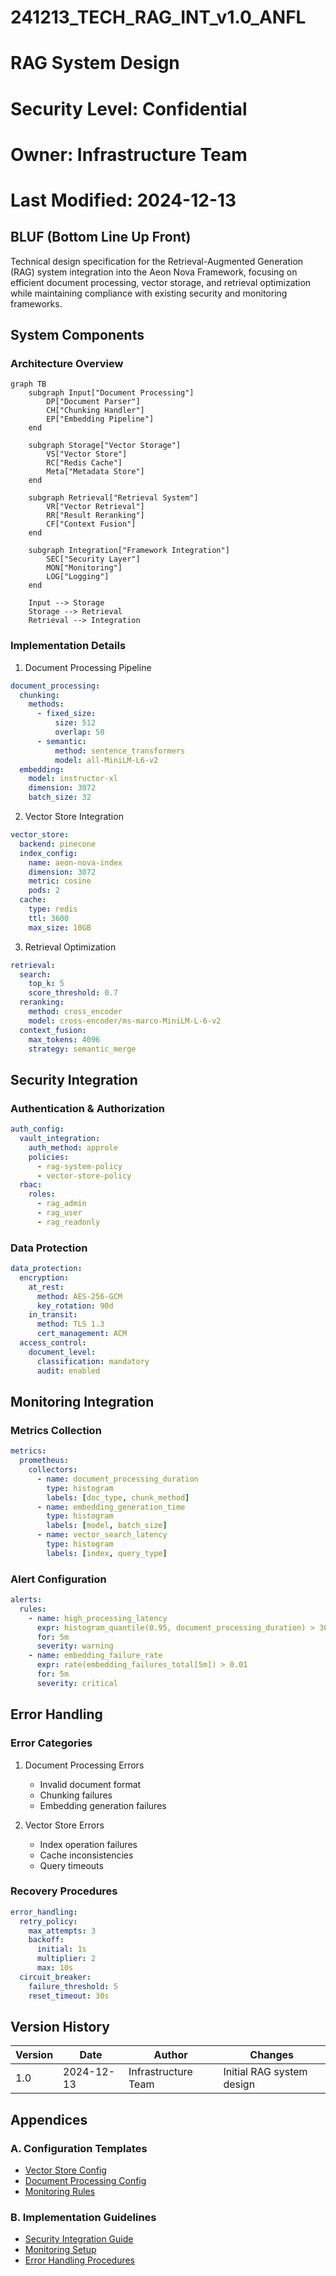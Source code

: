 # 241213_TECH_RAG_INT_v1.0_ANFL
# RAG System Design
# Security Level: Confidential
# Owner: Infrastructure Team
# Last Modified: 2024-12-13

## BLUF (Bottom Line Up Front)
Technical design specification for the Retrieval-Augmented Generation (RAG) system integration into the Aeon Nova Framework, focusing on efficient document processing, vector storage, and retrieval optimization while maintaining compliance with existing security and monitoring frameworks.

## System Components

### Architecture Overview

```mermaid
graph TB
    subgraph Input["Document Processing"]
        DP["Document Parser"]
        CH["Chunking Handler"]
        EP["Embedding Pipeline"]
    end

    subgraph Storage["Vector Storage"]
        VS["Vector Store"]
        RC["Redis Cache"]
        Meta["Metadata Store"]
    end

    subgraph Retrieval["Retrieval System"]
        VR["Vector Retrieval"]
        RR["Result Reranking"]
        CF["Context Fusion"]
    end

    subgraph Integration["Framework Integration"]
        SEC["Security Layer"]
        MON["Monitoring"]
        LOG["Logging"]
    end

    Input --> Storage
    Storage --> Retrieval
    Retrieval --> Integration
```

### Implementation Details

1. Document Processing Pipeline
```yaml
document_processing:
  chunking:
    methods:
      - fixed_size:
          size: 512
          overlap: 50
      - semantic:
          method: sentence_transformers
          model: all-MiniLM-L6-v2
  embedding:
    model: instructor-xl
    dimension: 3072
    batch_size: 32
```

2. Vector Store Integration
```yaml
vector_store:
  backend: pinecone
  index_config:
    name: aeon-nova-index
    dimension: 3072
    metric: cosine
    pods: 2
  cache:
    type: redis
    ttl: 3600
    max_size: 10GB
```

3. Retrieval Optimization
```yaml
retrieval:
  search:
    top_k: 5
    score_threshold: 0.7
  reranking:
    method: cross_encoder
    model: cross-encoder/ms-marco-MiniLM-L-6-v2
  context_fusion:
    max_tokens: 4096
    strategy: semantic_merge
```

## Security Integration

### Authentication & Authorization
```yaml
auth_config:
  vault_integration:
    auth_method: approle
    policies:
      - rag-system-policy
      - vector-store-policy
  rbac:
    roles:
      - rag_admin
      - rag_user
      - rag_readonly
```

### Data Protection
```yaml
data_protection:
  encryption:
    at_rest:
      method: AES-256-GCM
      key_rotation: 90d
    in_transit:
      method: TLS 1.3
      cert_management: ACM
  access_control:
    document_level:
      classification: mandatory
      audit: enabled
```

## Monitoring Integration

### Metrics Collection
```yaml
metrics:
  prometheus:
    collectors:
      - name: document_processing_duration
        type: histogram
        labels: [doc_type, chunk_method]
      - name: embedding_generation_time
        type: histogram
        labels: [model, batch_size]
      - name: vector_search_latency
        type: histogram
        labels: [index, query_type]
```

### Alert Configuration
```yaml
alerts:
  rules:
    - name: high_processing_latency
      expr: histogram_quantile(0.95, document_processing_duration) > 30
      for: 5m
      severity: warning
    - name: embedding_failure_rate
      expr: rate(embedding_failures_total[5m]) > 0.01
      for: 5m
      severity: critical
```

## Error Handling

### Error Categories
1. Document Processing Errors
   - Invalid document format
   - Chunking failures
   - Embedding generation failures

2. Vector Store Errors
   - Index operation failures
   - Cache inconsistencies
   - Query timeouts

### Recovery Procedures
```yaml
error_handling:
  retry_policy:
    max_attempts: 3
    backoff:
      initial: 1s
      multiplier: 2
      max: 10s
  circuit_breaker:
    failure_threshold: 5
    reset_timeout: 30s
```

## Version History

| Version | Date | Author | Changes |
|---------|------|--------|---------|
| 1.0 | 2024-12-13 | Infrastructure Team | Initial RAG system design |

## Appendices

### A. Configuration Templates
- [Vector Store Config](templates/vector_store_config.yml)
- [Document Processing Config](templates/doc_processing_config.yml)
- [Monitoring Rules](templates/monitoring_rules.yml)

### B. Implementation Guidelines
- [Security Integration Guide](guides/security_integration.md)
- [Monitoring Setup](guides/monitoring_setup.md)
- [Error Handling Procedures](guides/error_handling.md)
